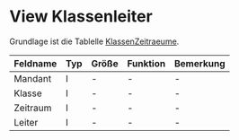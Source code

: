 
# View Klassenleiter

Grundlage ist die Tablelle [KlassenZeitraeume](https://doc.magellan-toolbox.stueber.de/datenstruktur/tabellen/KlassenZeitraeume/).

| Feldname | Typ | Größe | Funktion | Bemerkung |
|----------|-----|-------|----------|-----------|
| Mandant  | I   | -     | -        | -         |
| Klasse   | I   | -     | -        | -         |
| Zeitraum | I   | -     | -        | -         |
| Leiter   | I   | -     | -        | -         |
